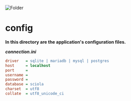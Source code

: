 ![Folder](https://github.com/sciola-git/sciola-git.github.io/blob/main/images/icons/folder.svg?raw=true)

# config

**In this directory are the application's configuration files.**

***connection.ini***
```ini
driver   = sqlite | mariadb | mysql | postgres
host     = localhost
port     =
username =
password =
database = sciola
charset  = utf8
collate  = utf8_unicode_ci
```
